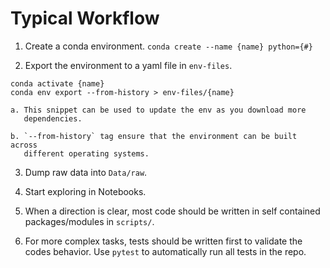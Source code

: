 # Typical Workflow 

1. Create a conda environment. `conda create --name {name} python={#}` 

2. Export the environment to a yaml file in `env-files`. 

```
conda activate {name}
conda env export --from-history > env-files/{name}
```

    a. This snippet can be used to update the env as you download more 
       dependencies. 

    b. `--from-history` tag ensure that the environment can be built across 
       different operating systems.

3. Dump raw data into `Data/raw`.

4. Start exploring in Notebooks. 

5. When a direction is clear, most code should be written in self contained 
   packages/modules in `scripts/`. 

6. For more complex tasks, tests should be written first to validate the 
   codes behavior. Use `pytest` to automatically run all tests in the repo. 
